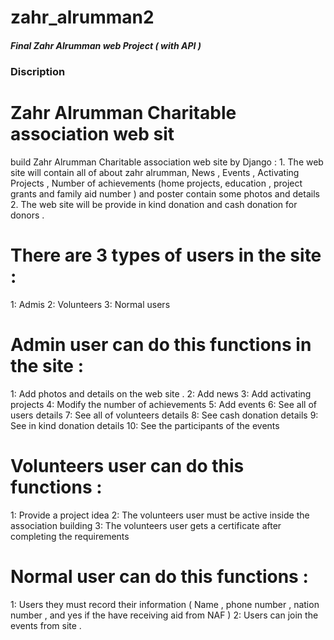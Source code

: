 # zahr_alrumman2
<h5>Final Zahr Alrumman web Project ( with API )</h5>

<h3>Discription</h3>

<h1>Zahr Alrumman Charitable   association web sit</h1>
build Zahr Alrumman Charitable association web site by Django :
   1. The web site will contain all of about zahr alrumman, News , Events , Activating Projects , Number of achievements (home projects, education , project grants and family aid number )  and poster contain  some photos and details 
    2. The web site will be provide in kind donation and cash donation for donors .

<h1>There are 3 types of users in the site :</h1>
 1:  Admis 
 2:  Volunteers
 3:  Normal users 

<h1>Admin user can do this functions in the site :</h1>
1: Add photos and details on the web site .
2: Add news 
3: Add activating projects
4: Modify the number of achievements
5: Add events 
6: See all of users details
7: See all of volunteers details 
8: See cash donation details
9: See in kind donation details 
10: See the participants of the events 

<h1>Volunteers user can do this functions :</h1>
1: Provide a project idea 
2: The volunteers user must be active inside the association building
3: The volunteers user gets a certificate after completing the requirements 


<h1>Normal user can do this functions :</h1>
1: Users they must record their information ( Name , phone number , nation number , and yes if the have receiving aid from NAF )   
2: Users can join the events from site .
